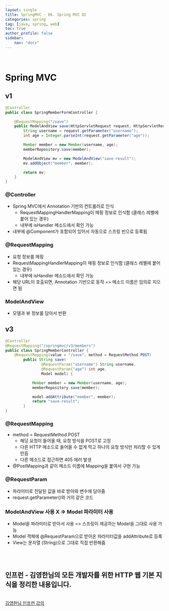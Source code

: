 ```yaml
---
layout: single
title: SpringMVC - 06. Spring MVC 02
categories: spring
tag: [java, spring, web]
toc: true 
author_profile: false
sidebar:
    nav: "docs"
---
```


<br/>

# Spring MVC

## v1

```java
@Controller
public class SpringMemberFormController {

    @RequestMapping("/save")
    public ModelAndView save(HttpServletRequest request, HttpServletResponse response) {
        String username = request.getParameter("username");
        int age = Integer.parseInt(request.getParameter("age"));

        Member member = new Member(username, age);
        memberRepository.save(member);

        ModelAndView mv = new ModelAndView("save-result");
        mv.addObject("member", member);

        return mv;
    }
}
```

### @Controller

- Spring MVC에서 Annotation 기반의 컨트롤러로 인식
  - RequestMappingHandlerMapping이 매핑 정보로 인식함 (클래스 레벨에 붙어 있는 경우)
  - 내부에 isHandler 메소드에서 확인 가능
- 내부에 @Component가 포함되어 있어서 자동으로 스프링 빈으로 등록됨

### @RequestMapping

- 요청 정보를 매핑
- RequestMappingHandlerMapping이 매핑 정보로 인식함 (클래스 레벨에 붙어 있는 경우)
  - 내부에 isHandler 메소드에서 확인 가능
- 해당 URL이 호출되면, Annotation 기반으로 동작 => 메소드 이름은 임의로 지으면 됨

### ModelAndView

- 모델과 뷰 정보를 담아서 반환

## v3

```java
@Controller
@RequestMapping("/springmvc/v3/members")
public class SpringMemberController {
    @RequestMapping(value = "/save", method = RequestMethod.POST)
        public String save(
                @RequestParam("username") String username,
                @RequestParam("age") int age,
                Model model) {

            Member member = new Member(username, age);
            memberRepository.save(member);

            model.addAttribute("member", member);
            return "save-result";
        }
}
```

### @RequestMapping

- method = RequestMethod.POST
  - 해당 요청이 들어올 때, 요청 방식을 POST로 고정
  - 다른 HTTP 메소드로 들어올 수 없게 막고 하나의 요청 방식만 처리할 수 있게 만듬
  - 다른 메소드로 접근하면 405 에러 발생
- @PostMapping과 같이 메소드 이름에 Mapping을 붙여서 구현 가능

### @RequestParam

- 파라미터로 전달된 값을 바로 받아와 변수에 담아줌
- request.getParameter()와 거의 같은 코드

### ModelAndView 사용 X => Model 파라미터 사용

- Model을 파라미터로 받아서 사용 => 스프링이 제공하는 Model을 그대로 사용 가능
- Model 객체에 @RequestParam으로 받아온 파라미터값을 addAttribute로 등록
- View는 문자열 (String)으로 그대로 직접 반환해줌



<br/>


<div class='notice--warning'>
    <br/>
    <h2>
       인프런 - 김영한님의 <strong>모든 개발자를 위한 HTTP 웹 기본 지식</strong>을 정리한 내용입니다. <br/> 
    </h2><br/>
    <a href="https://www.inflearn.com/course/http-%EC%9B%B9-%EB%84%A4%ED%8A%B8%EC%9B%8C%ED%81%AC/dashboard" class="btn btn--info">김영한님 인프런 강의</a><br/>
    <br/>
</div>
